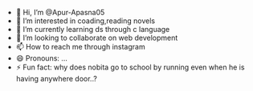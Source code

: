 - 👋 Hi, I’m @Apur-Apasna05
- 👀 I’m interested in coading,reading novels
- 🌱 I’m currently learning ds through c language
- 💞️ I’m looking to collaborate on web development 
- 📫 How to reach me through instagram
- 😄 Pronouns: ...
- ⚡ Fun fact: why does nobita go to school by running even when he is having anywhere door..?

<!---
Apur-Apasna05/Apur-Apasna05 is a ✨ special ✨ repository because its `README.md` (this file) appears on your GitHub profile.
You can click the Preview link to take a look at your changes.
--->
